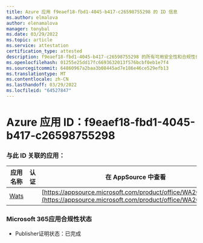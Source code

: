 ```yaml
---
title: Azure 应用 f9eaef18-fbd1-4045-b417-c26598755298 的 ID 信息
ms.author: elmalova
author: elenamalova
manager: tonybal
ms.date: 03/29/2022
ms.topic: article
ms.service: attestation
certification_type: attested
description: f9eaef18-fbd1-4045-b417-c26598755298 的所有可用安全性和合规性信息。
ms.openlocfilehash: 01255e25dd17fc6693632013f576bcbf0eb1e7f4
ms.sourcegitcommit: 64860967a2baa3b08445ad7e186e46ce529efb13
ms.translationtype: MT
ms.contentlocale: zh-CN
ms.lasthandoff: 03/29/2022
ms.locfileid: "64527847"
---
```

# <a name="azure-app-id-f9eaef18-fbd1-4045-b417-c26598755298"></a>Azure 应用 ID：f9eaef18-fbd1-4045-b417-c26598755298


### <a name="apps-associated-with-this-id"></a>与此 ID 关联的应用：
| **应用名称** | **认证** | **在 AppSource 中查看** |
|--------------|---------------|-----------------------|
| [Wats](../forward/WA200003597.md) |  | [https://appsource.microsoft.com/product/office/WA200003597](https://appsource.microsoft.com/product/office/WA200003597) |

### <a name="microsoft-365-app-compliance-status"></a>Microsoft 365应用合规性状态
- Publisher证明状态：已完成
